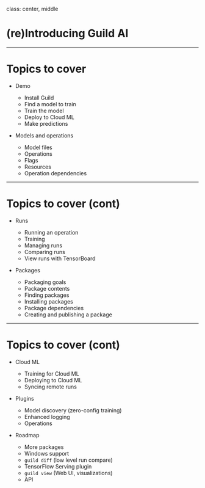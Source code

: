 class: center, middle

# (re)Introducing Guild AI

---

# Topics to cover

- Demo
    - Install Guild
    - Find a model to train
    - Train the model
    - Deploy to Cloud ML
    - Make predictions

- Models and operations
    - Model files
    - Operations
    - Flags
    - Resources
    - Operation dependencies

---

# Topics to cover (cont)

- Runs
    - Running an operation
    - Training
    - Managing runs
    - Comparing runs
    - View runs with TensorBoard

- Packages
    - Packaging goals
    - Package contents
    - Finding packages
    - Installing packages
    - Package dependencies
    - Creating and publishing a package

---

# Topics to cover (cont)

- Cloud ML
    - Training for Cloud ML
    - Deploying to Cloud ML
    - Syncing remote runs

- Plugins
    - Model discovery (zero-config training)
    - Enhanced logging
    - Operations

- Roadmap
    - More packages
    - Windows support
    - `guild diff` (low level run compare)
    - TensorFlow Serving plugin
    - `guild view` (Web UI, visualizations)
    - API
